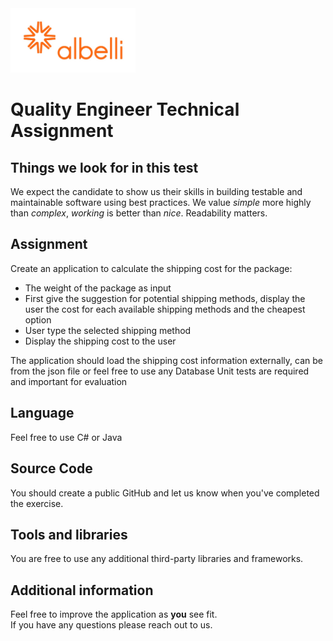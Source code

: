 <img src="default_albelli.nl.jpg" width="200">

# Quality Engineer Technical Assignment

## Things we look for in this test

We expect the candidate to show us their skills in building testable and maintainable software using best practices.
We value _simple_ more highly than _complex_, _working_ is better than _nice_. Readability matters.

## Assignment

Create an application to calculate the shipping cost for the package:
 * The weight of the package as input
 * First give the suggestion for potential shipping methods, display the user the cost for each available shipping methods and the cheapest option
 * User type the selected shipping method
 * Display the shipping cost to the user

The application should load the shipping cost information externally, can be from the json file or feel free to use any Database
Unit tests are required and important for evaluation

## Language

Feel free to use C# or Java

## Source Code

You should create a public GitHub and let us know when you've completed the exercise.

## Tools and libraries

You are free to use any additional third-party libraries and frameworks.

## Additional information

Feel free to improve the application as **you** see fit.  
If you have any questions please reach out to us.
